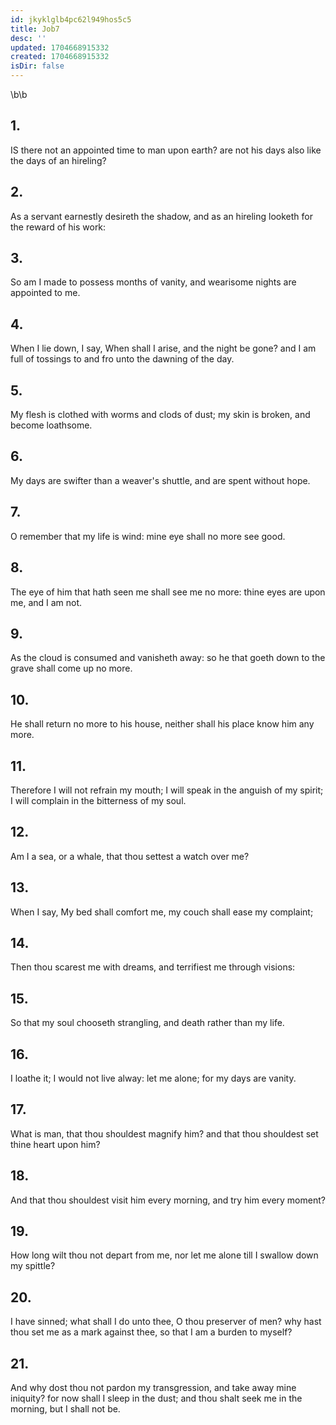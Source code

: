 ```yaml
---
id: jkyklglb4pc62l949hos5c5
title: Job7
desc: ''
updated: 1704668915332
created: 1704668915332
isDir: false
---
```

\b\b
## 1.
IS there not an appointed time to man upon earth?  are not his days also like the days of an hireling?
## 2.
As a servant earnestly desireth the shadow, and as an hireling looketh for the reward of his work:
## 3.
So am I made to possess months of vanity, and wearisome nights are appointed to me.
## 4.
When I lie down, I say, When shall I arise, and the night be gone?  and I am full of tossings to and fro unto the dawning of the day.
## 5.
My flesh is clothed with worms and clods of dust; my skin is broken, and become loathsome.
## 6.
My days are swifter than a weaver's shuttle, and are spent without hope.
## 7.
O remember that my life is wind: mine eye shall no more see good.
## 8.
The eye of him that hath seen me shall see me no more: thine eyes are upon me, and I am not.
## 9.
As the cloud is consumed and vanisheth away: so he that goeth down to the grave shall come up no more.
## 10.
He shall return no more to his house, neither shall his place know him any more.
## 11.
Therefore I will not refrain my mouth; I will speak in the anguish of my spirit; I will complain in the bitterness of my soul.
## 12.
Am I a sea, or a whale, that thou settest a watch over me?
## 13.
When I say, My bed shall comfort me, my couch shall ease my complaint;
## 14.
Then thou scarest me with dreams, and terrifiest me through visions:
## 15.
So that my soul chooseth strangling, and death rather than my life.
## 16.
I loathe it; I would not live alway: let me alone; for my days are vanity.
## 17.
What is man, that thou shouldest magnify him?  and that thou shouldest set thine heart upon him?
## 18.
And that thou shouldest visit him every morning, and try him every moment?
## 19.
How long wilt thou not depart from me, nor let me alone till I swallow down my spittle?
## 20.
I have sinned; what shall I do unto thee, O thou preserver of men?  why hast thou set me as a mark against thee, so that I am a burden to myself?
## 21.
And why dost thou not pardon my transgression, and take away mine iniquity?  for now shall I sleep in the dust; and thou shalt seek me in the morning, but I shall not be.
